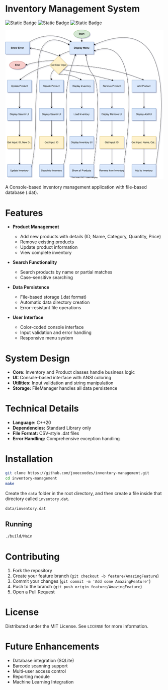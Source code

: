 # Inventory Management System

![Static Badge](https://img.shields.io/badge/build-20-blue?label=C%2B%2B)
![Static Badge](https://img.shields.io/badge/build-13.2.0-purple?label=g%2B%2B)
![Static Badge](https://img.shields.io/badge/build-3.82.90-brightgreen?label=Make)

![Flowchart](flow/flow.svg)

A Console-based inventory management application with file-based database (.dat). 
# Features
- **Product Management**
  - Add new products with details (ID, Name, Category, Quantity, Price)
  - Remove existing products
  - Update product information
  - View complete inventory

- **Search Functionality**
  - Search products by name or partial matches
  - Case-sensitive searching

- **Data Persistence**
  - File-based storage (.dat format)
  - Automatic data directory creation
  - Error-resistant file operations

- **User Interface**
  - Color-coded console interface
  - Input validation and error handling
  - Responsive menu system

# System Design
- **Core:** Inventory and Product classes handle business logic
- **UI:** Console-based interface with ANSI coloring
- **Utilities:** Input validation and string manipulation
- **Storage:** FileManager handles all data persistence
# Technical Details
- **Language:** C++20
- **Dependencies:** Standard Library only
- **File Format:** CSV-style .dat files
- **Error Handling:** Comprehensive exception handling

# Installation

```bash
git clone https://github.com/jooecoodes/inventory-management.git
cd inventory-management
make
```
Create the ```data``` folder in the root directory, and then create a file inside that directory called ```inventory.dat```.
```bash
data/inventory.dat
```
## Running
```bash
./build/Main
```
# Contributing
1. Fork the repository
2. Create your feature branch (```git checkout -b feature/AmazingFeature```)
3. Commit your changes (```git commit -m 'Add some AmazingFeature'```)
4. Push to the branch (```git push origin feature/AmazingFeature```)
5. Open a Pull Request
# License
Distributed under the MIT License. See ```LICENSE``` for more information.
# Future Enhancements
- Database integration (SQLite)
- Barcode scanning support
- Multi-user access control
- Reporting module
- Machine Learning Integration
